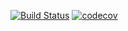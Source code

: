 [![Build Status](https://img.shields.io/travis/dwyl/learn-tdd/master.svg?style=flat-square)](https://travis-ci.com/2153068/Sprint-4-testing.svg?branch=main)
[![codecov](https://codecov.io/gh/2153068/Sprint-4-testing/branch/main/graph/badge.svg?token=1fyaKOPE72)](https://codecov.io/gh/2153068/Sprint-4-testing)
